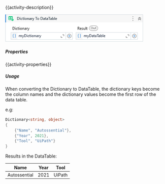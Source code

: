 {{activity-description}}

![](../img/activities/DictionaryToDataTable.png)

##### Properties

{{activity-properties}}

##### Usage

When converting the Dictionary to DataTable, the dictionary keys become the column names and the dictionary values become the first row of the data table.

e.g:

```C#
Dictionary<string, object>
{
    {"Name", "Autossential"},
    {"Year", 2021},
    {"Tool", "UiPath"}
}
```

Results in the DataTable:

|     Name     | Year |  Tool  |
| ------------ | ---- | ------ |
| Autossential | 2021 | UiPath |